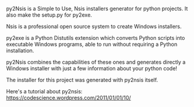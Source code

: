 py2Nsis is a Simple to Use, Nsis installers generator for python projects. It also make the setup.py for py2exe.


Nsis is a professional open source system to create Windows installers.

py2exe is a Python Distutils extension which converts Python scripts into executable Windows programs, able to run without requiring a Python installation.



py2Nsis combines the capabilities of these ones and generates directly a Windows installer with just a few information about your python code!



The installer for this project was generated with py2nsis itself.



Here's a tutorial about py2nsis: https://codescience.wordpress.com/2011/01/01/10/